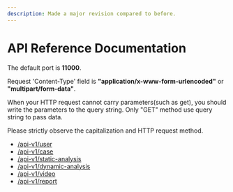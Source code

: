 ```yaml
---
description: Made a major revision compared to before.
---
```


# API Reference Documentation

The default port is **11000**.

Request 'Content-Type' field is **"application/x-www-form-urlencoded"** or **"multipart/form-data"**.

When your HTTP request cannot carry parameters(such as get), you should write the parameters to the query string. Only "GET" method use query string to pass data.

Please strictly observe the capitalization and HTTP request method.

- [/api-v1/user](user.md)
- [/api-v1/case](case.md)
- [/api-v1/static-analysis](static_analysis.md)
- [/api-v1/dynamic-analysis](dynamic_analysis.md)
- [/api-v1/video](video.md)
- [/api-v1/report](report.md)